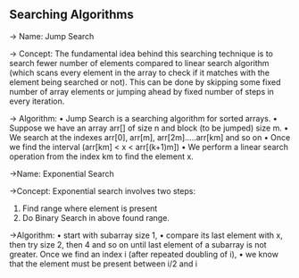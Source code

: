 ## Searching Algorithms  
-> Name: Jump Search

-> Concept: The fundamental idea behind this searching technique is to search fewer number of elements compared to linear search algorithm (which scans every element in the array to check if it matches with the element being searched or not). This can be done by skipping some fixed number of array elements or jumping ahead by fixed number of steps in every iteration.

-> Algorithm:
•	Jump Search is a searching algorithm for sorted arrays. 
•	Suppose we have an array arr[] of size n and block (to be jumped) size m. 
•	We search at the indexes arr[0], arr[m], arr[2m]…..arr[km] and so on
•	Once we find the interval (arr[km] < x < arr[(k+1)m])
•	We perform a linear search operation from the index km to find the element x.


->Name: Exponential Search

->Concept:
Exponential search involves two steps:
1.	Find range where element is present
2.	Do Binary Search in above found range.

->Algorithm:
•	start with subarray size 1,
•	compare its last element with x, then try size 2, then 4 and so on until last element of a subarray is not greater.
Once we find an index i (after repeated doubling of i),
•	we know that the element must be present between i/2 and i
